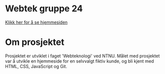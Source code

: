 # Webtek gruppe 24

[Klikk her for å se hjemmesiden](https://victobar.folk.ntnu.no/hjemmesiden.html)

# Om prosjektet

Prosjektet er utviklet i faget 'Webteknologi' ved NTNU. Målet med prosjektet var å utvikle en hjemmeside for en selvvalgt fiktiv kunde, og bli kjent med HTML, CSS, JavaScript og Git.
